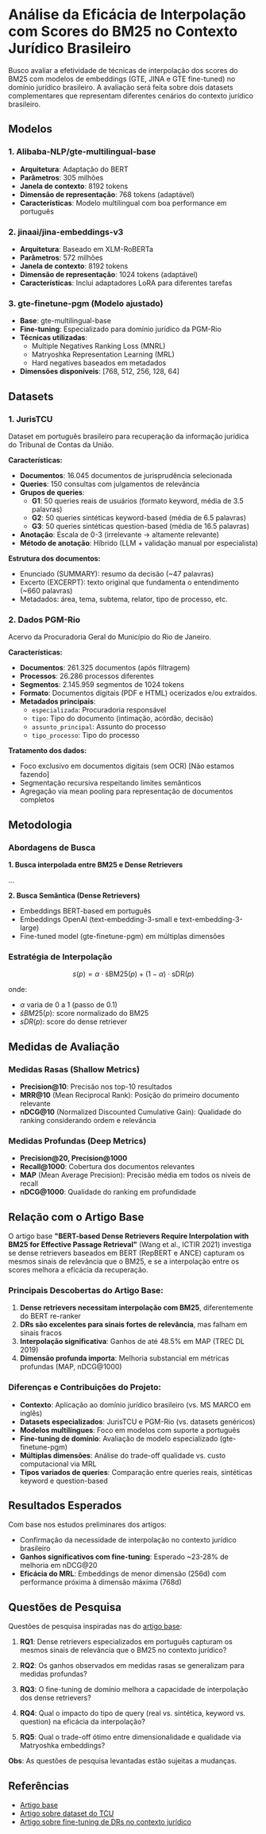 # Análise da Eficácia de Interpolação com Scores do BM25 no Contexto Jurídico Brasileiro

Busco avaliar a efetividade de técnicas de interpolação dos scores do BM25 com
modelos de embeddings (GTE, JINA e GTE fine-tuned) no domínio jurídico
brasileiro. A avaliação será feita sobre dois datasets complementares que
representam diferentes cenários do contexto jurídico brasileiro.

## Modelos

### 1. Alibaba-NLP/gte-multilingual-base

- **Arquitetura**: Adaptação do BERT
- **Parâmetros**: 305 milhões
- **Janela de contexto**: 8192 tokens
- **Dimensão de representação**: 768 tokens (adaptável)
- **Características**: Modelo multilingual com boa performance em português

### 2. jinaai/jina-embeddings-v3

- **Arquitetura**: Baseado em XLM-RoBERTa
- **Parâmetros**: 572 milhões
- **Janela de contexto**: 8192 tokens
- **Dimensão de representação**: 1024 tokens (adaptável)
- **Características**: Inclui adaptadores LoRA para diferentes tarefas

### 3. gte-finetune-pgm (Modelo ajustado)

- **Base**: gte-multilingual-base
- **Fine-tuning**: Especializado para domínio jurídico da PGM-Rio
- **Técnicas utilizadas**:
  - Multiple Negatives Ranking Loss (MNRL)
  - Matryoshka Representation Learning (MRL)
  - Hard negatives baseados em metadados
- **Dimensões disponíveis**: [768, 512, 256, 128, 64]

## Datasets

### 1. JurisTCU
Dataset em português brasileiro para recuperação da informação jurídica do Tribunal de Contas da União.

**Características:**
- **Documentos**: 16.045 documentos de jurisprudência selecionada
- **Queries**: 150 consultas com julgamentos de relevância
- **Grupos de queries**:
  - **G1**: 50 queries reais de usuários (formato keyword, média de 3.5 palavras)
  - **G2**: 50 queries sintéticas keyword-based (média de 6.5 palavras)
  - **G3**: 50 queries sintéticas question-based (média de 16.5 palavras)
- **Anotação**: Escala de 0-3 (irrelevante → altamente relevante)
- **Método de anotação**: Híbrido (LLM + validação manual por especialista)

**Estrutura dos documentos:**
- Enunciado (SUMMARY): resumo da decisão (~47 palavras)
- Excerto (EXCERPT): texto original que fundamenta o entendimento (~660 palavras)
- Metadados: área, tema, subtema, relator, tipo de processo, etc.

### 2. Dados PGM-Rio
Acervo da Procuradoria Geral do Município do Rio de Janeiro.

**Características:**
- **Documentos**: 261.325 documentos (após filtragem)
- **Processos**: 26.286 processos diferentes
- **Segmentos**: 2.145.959 segmentos de 1024 tokens
- **Formato**: Documentos digitais (PDF e HTML) ocerizados e/ou extraídos.
- **Metadados principais**:
  - `especializada`: Procuradoria responsável
  - `tipo`: Tipo do documento (intimação, acórdão, decisão)
  - `assunto_principal`: Assunto do processo
  - `tipo_processo`: Tipo do processo

**Tratamento dos dados:**

- Foco exclusivo em documentos digitais (sem OCR) [Não estamos fazendo]
- Segmentação recursiva respeitando limites semânticos
- Agregação via mean pooling para representação de documentos completos

## Metodologia

### Abordagens de Busca

**1. Busca interpolada entre BM25 e Dense Retrievers**

...

<!--**1. Busca Lexical (BM25 com Expansão de Documentos)**
- BM25 baseline (k1=1.2, b=0.75)
- Document expansion via docT5query
- Document expansion via sinônimos (GPT-3.5, GPT-4o, Llama 3-70B)
- Combinação de ambas as técnicas-->

**2. Busca Semântica (Dense Retrievers)**

- Embeddings BERT-based em português
- Embeddings OpenAI (text-embedding-3-small e text-embedding-3-large)
- Fine-tuned model (gte-finetune-pgm) em múltiplas dimensões

### Estratégia de Interpolação

$$
s(p) = \alpha \cdot \text{ŝBM25}(p) + (1 - \alpha) \cdot \text{sDR}(p)
$$

onde:
- $\alpha$ varia de 0 a 1 (passo de 0.1)
- $ŝBM25(p)$: score normalizado do BM25
- $sDR(p)$: score do dense retriever

## Medidas de Avaliação

### Medidas Rasas (Shallow Metrics)

- **Precision@10**: Precisão nos top-10 resultados
- **MRR@10** (Mean Reciprocal Rank): Posição do primeiro documento relevante
- **nDCG@10** (Normalized Discounted Cumulative Gain): Qualidade do ranking considerando ordem e relevância

### Medidas Profundas (Deep Metrics)

- **Precision@20, Precision@1000**
- **Recall@1000**: Cobertura dos documentos relevantes
- **MAP** (Mean Average Precision): Precisão média em todos os níveis de recall
- **nDCG@1000**: Qualidade do ranking em profundidade

## Relação com o Artigo Base

O artigo base **"BERT-based Dense Retrievers Require Interpolation with BM25 for Effective Passage Retrieval"** (Wang et al., ICTIR 2021) investiga se dense retrievers baseados em BERT (RepBERT e ANCE) capturam os mesmos sinais de relevância que o BM25, e se a interpolação entre os scores melhora a eficácia da recuperação.

### Principais Descobertas do Artigo Base:
1. **Dense retrievers necessitam interpolação com BM25**, diferentemente do BERT re-ranker
2. **DRs são excelentes para sinais fortes de relevância**, mas falham em sinais fracos
3. **Interpolação significativa**: Ganhos de até 48.5% em MAP (TREC DL 2019)
4. **Dimensão profunda importa**: Melhoria substancial em métricas profundas (MAP, nDCG@1000)

### Diferenças e Contribuições do Projeto:
- **Contexto**: Aplicação ao domínio jurídico brasileiro (vs. MS MARCO em inglês)
- **Datasets especializados**: JurisTCU e PGM-Rio (vs. datasets genéricos)
- **Modelos multilíngues**: Foco em modelos com suporte a português
- **Fine-tuning de domínio**: Avaliação de modelo especializado (gte-finetune-pgm)
- **Múltiplas dimensões**: Análise do trade-off qualidade vs. custo computacional via MRL
- **Tipos variados de queries**: Comparação entre queries reais, sintéticas keyword e question-based

## Resultados Esperados

Com base nos estudos preliminares dos artigos:

- Confirmação da necessidade de interpolação no contexto jurídico brasileiro
- **Ganhos significativos com fine-tuning**: Esperado ~23-28% de melhoria em nDCG@20
- **Eficácia do MRL**: Embeddings de menor dimensão (256d) com performance próxima à dimensão máxima (768d)
<!--4. **Superioridade de modelos OpenAI**: Especialmente em queries curtas (~70% de melhoria)-->
<!--5. **Document expansion eficaz**: Melhorias de 45%+ em queries keyword curtas com docT5query + sinônimos-->

## Questões de Pesquisa

Questões de pesquisa inspiradas nas do [artigo base](./articles/article-base.pdf):

1. **RQ1**: Dense retrievers especializados em português capturam os mesmos sinais de relevância que o BM25 no contexto jurídico?

2. **RQ2**: Os ganhos observados em medidas rasas se generalizam para medidas profundas?

3. **RQ3**: O fine-tuning de domínio melhora a capacidade de interpolação dos dense retrievers?

4. **RQ4**: Qual o impacto do tipo de query (real vs. sintética, keyword vs. question) na eficácia da interpolação?

5. **RQ5**: Qual o trade-off ótimo entre dimensionalidade e qualidade via Matryoshka embeddings?

**Obs**: As questões de pesquisa levantadas estão sujeitas a mudanças.

## Referências

- [Artigo base](./articles/article-base.pdf)
- [Artigo sobre dataset do TCU](./articles/article-tcu.pdf)
- [Artigo sobre fine-tuning de DRs no contexto jurídico](./articles/article-matheus.pdf)

